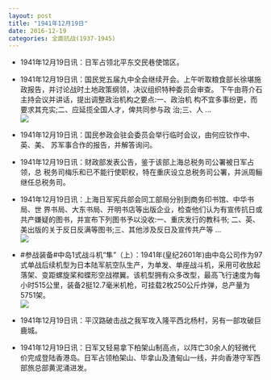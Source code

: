 ```yaml
---
layout: post
title: "1941年12月19日"
date: 2016-12-19
categories: 全面抗战(1937-1945)
---
```


<meta name="referrer" content="no-referrer" />

- 1941年12月19日讯：日军占领北平东交民巷使馆区。 

- 1941年12月19日讯：国民党五届九中全会继续开会。上午听取粮食部长徐堪施政报告，并讨论战时土地政策纲领，决议组织特种委员会审查。 下午由蒋介石主持会议并讲话，提出调整政治机构之要点:一、政治机 构不宜多事纷更，而要求其充实;二、应延揽全国人才，俾共同参与政 治;三、人 ... <br/><img src="https://ww1.sinaimg.cn/large/aca367d8jw1fawcnx4vu1j20c80cwgnf.jpg" />

- 1941年12月19日讯：国民参政会驻会委员会举行临时会议，由何应钦作中、英、美、 苏军事合作的报告，并解答询问。 

- 1941年12月19日讯：财政部发表公告，鉴于该部上海总税务司公署被日军占领，总 税务司梅乐和已不能行使职权，特在重庆设立总税务司公署，并派周鲡继任总税务司。 

- 1941年12月19日讯：上海日军宪兵部会同工部局分别到商务印书馆、中华书局、世 界书局、大东书局、开明书店等出版企业，检查他们认为有宣传抗日或共产嫌疑的图书，并宣布下列图书予以没收:一、重庆发行的教科书; 二、英、美出版的关于反日反满等图书;三、其他涉及反日及宣传共产等 ... <br/><img src="https://ww3.sinaimg.cn/large/aca367d8jw1favx2prw6aj20c8090my9.jpg" />

- #参战装备#中岛1式战斗机“隼”（上）：1941年(皇纪2601年)由中岛公司作为97式单战后续机型为日本陆军航空队生产，为单发、单座战斗机，采用可收放起落架、变距螺旋桨和蝶形空战襟翼。该机型拥有众多改型，最高飞行速度为每小时515公里，装备2挺12.7毫米机枪，可挂载2枚250公斤炸弹，总产量为5751架。 <br/><img src="https://ww4.sinaimg.cn/large/aca367d8jw1favvcmrtqdj20h40dmacm.jpg" />

- 1941年12月19日讯：平汉路破击战之我军攻入隆平西北杨村，另有一部攻破巨鹿城。 

- 1941年12月19日讯：日军又轻易拿下柏架山制高点，以阵亡30余人的轻微代价完成登陆香港岛。日军占领柏架山、毕拿山及渣甸山一线，并向香港守军西部旅总部黄泥涌进发。 


